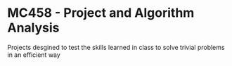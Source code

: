 # MC458 - Project and Algorithm Analysis
Projects desgined to test the skills learned in class to solve trivial problems in an efficient way
